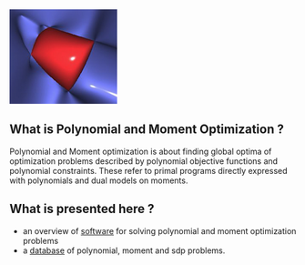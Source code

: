 <div class="home-page-logo">
   <img src="/assets/pmo-logo.png">
</div>


## What is Polynomial and Moment Optimization ?

Polynomial and Moment optimization is about finding global optima of optimization problems described by polynomial objective functions and polynomial constraints. 
These refer to primal programs directly expressed with polynomials and dual models on moments.

## What is presented here ?

- an overview of [software](software/index.html) for solving polynomial and moment optimization problems
- a [database](https://github.com/PolynomialMomentOptimization/data) of polynomial, moment and sdp problems.

